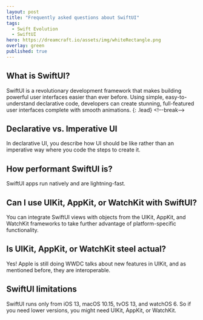 ```yaml
---
layout: post
title: "Frequently asked questions about SwiftUI"
tags:
  - Swift Evolution
  - SwiftUI
hero: https://dreamcraft.io/assets/img/whiteRectangle.png
overlay: green
published: true
---
```


## What is SwiftUI?
 SwiftUI is a revolutionary development framework that makes building powerful user interfaces easier than ever before.  Using simple, easy-to-understand declarative code, developers can create stunning, full-featured user interfaces complete with smooth animations.
 {: .lead}
 <!–-break-–>

## Declarative vs. Imperative UI
In declarative UI, you describe how UI should be like rather than an imperative way where you code the steps to create it.

## How performant SwiftUI is?
 SwiftUI apps run natively and are lightning-fast.

## Can I use UIKit, AppKit, or WatchKit with SwiftUI?
You can integrate SwiftUI views with objects from the UIKit, AppKit, and WatchKit frameworks to take further advantage of platform-specific functionality.

## Is UIKit, AppKit, or WatchKit steel actual?
Yes! Apple is still doing WWDC talks about new features in UIKit, and as mentioned before, they are interoperable.

## SwiftUI limitations
SwiftUI runs only from iOS 13, macOS 10.15, tvOS 13, and watchOS 6. So if you need lower versions, you might need UIKit, AppKit, or WatchKit.
